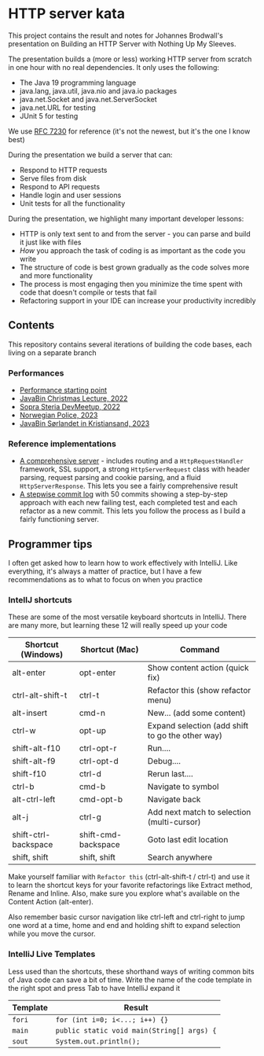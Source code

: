 # HTTP server kata

This project contains the result and notes for Johannes Brodwall's presentation on Building an HTTP Server with Nothing Up My Sleeves.

The presentation builds a (more or less) working HTTP server from scratch in one hour with no real dependencies. It only uses the following:

* The Java 19 programming language
* java.lang, java.util, java.nio and java.io packages
* java.net.Socket and java.net.ServerSocket
* java.net.URL for testing
* JUnit 5 for testing

We use [RFC 7230](https://www.rfc-editor.org/rfc/rfc7230) for reference (it's not the newest, but it's the one I know best)

During the presentation we build a server that can:

* Respond to HTTP requests
* Serve files from disk
* Respond to API requests
* Handle login and user sessions
* Unit tests for all the functionality

During the presentation, we highlight many important developer lessons:

* HTTP is only text sent to and from the server - you can parse and build it just like with files
* *How* you approach the task of coding is as important as the code you write
* The structure of code is best grown gradually as the code solves more and more functionality
* The process is most engaging then you minimize the time spent with code that doesn't compile or tests that fail
* Refactoring support in your IDE can increase your productivity incredibly

## Contents

This repository contains several iterations of building the code bases, each living on a separate branch

### Performances

* [Performance starting point](https://github.com/jhannes/kata-http-server/tags)
* [JavaBin Christmas Lecture, 2022](https://github.com/jhannes/kata-http-server/tree/performance/javabin-2022-M12)
* [Sopra Steria DevMeetup, 2022](https://github.com/jhannes/kata-http-server/tree/performance/soprasteria-2023-M2)
* [Norwegian Police, 2023](https://github.com/jhannes/kata-http-server/tree/performance/politiet-2023M03)
* [JavaBin Sørlandet in Kristiansand, 2023](https://github.com/jhannes/kata-http-server/tree/performance/2023-M06-kristiansand)

### Reference implementations

* [A comprehensive server](https://github.com/jhannes/kata-http-server/tree/reference/comprehensive-server) - includes routing and a `HttpRequestHandler` framework, SSL support, a strong `HttpServerRequest` class with header parsing, request parsing and cookie parsing, and a fluid `HttpServerResponse`. This lets you see a fairly comprehensive result
* [A stepwise commit log](https://github.com/jhannes/kata-http-server/commits/reference/stepwise-commits) with 50 commits showing a step-by-step approach with each new failing test, each completed test and each refactor as a new commit. This lets you follow the process as I build a fairly functioning server.

## Programmer tips

I often get asked how to learn how to work effectively with IntelliJ. Like everything, it's always a matter of practice, but I have a few recommendations as to what to focus on when you practice

### IntellJ shortcuts

These are some of the most versatile keyboard shortcuts in IntelliJ. There are many more, but learning these 12 will really speed up your code

| Shortcut (Windows)   | Shortcut (Mac)      | Command                                          |
|----------------------|---------------------|--------------------------------------------------|
| alt-enter            | opt-enter           | Show content action (quick fix)                  |
| ctrl-alt-shift-t     | ctrl-t              | Refactor this (show refactor menu)               |
| alt-insert           | cmd-n               | New... (add some content)                        |
| ctrl-w               | opt-up              | Expand selection (add shift to go the other way) |
| shift-alt-f10        | ctrl-opt-r          | Run....                                          |
| shift-alt-f9         | ctrl-opt-d          | Debug....                                        |
| shift-f10            | ctrl-d              | Rerun last....                                   |
| ctrl-b               | cmd-b               | Navigate to symbol                               |
| alt-ctrl-left        | cmd-opt-b           | Navigate back                                    |
| alt-j                | ctrl-g              | Add next match to selection (multi-cursor)       |
| shift-ctrl-backspace | shift-cmd-backspace | Goto last edit location                          |
| shift, shift         | shift, shift        | Search anywhere                                  |

Make yourself familiar with `Refactor this` (ctrl-alt-shift-t / ctrl-t) and use it to learn the shortcut keys for your favorite refactorings like Extract method, Rename and Inline. Also, make sure you explore what's available on the Content Action (alt-enter).

Also remember basic cursor navigation like ctrl-left and ctrl-right to jump one word at a time, home and end and holding shift to expand selection while you move the cursor.

### IntelliJ Live Templates

Less used than the shortcuts, these shorthand ways of writing common bits of Java code can save a bit of time. Write the name of the code template in the right spot and press Tab to have IntelliJ expand it

| Template    | Result                                     |
|-------------|--------------------------------------------|
| `fori`      | `for (int i=0; i<...; i++) {}`             |
| `main`      | `public static void main(String[] args) {` |
| `sout`      | `System.out.println();`                    |

